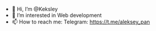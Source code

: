 - 👋 Hi, I’m @Keksley
- 👀 I’m interested in Web development
- 📫 How to reach me: Telegram: https://t.me/aleksey_pan
